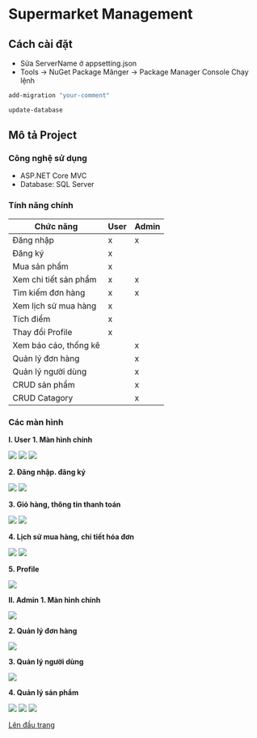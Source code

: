 # Supermarket Management
<a name="top"><a>

## Cách cài đặt
- Sửa ServerName ở appsetting.json
- Tools -> NuGet Package Mânger -> Package Manager Console
Chạy lệnh 
```bash
add-migration "your-comment"
```

```bash
update-database
```

## Mô tả Project <a name="project"></a>

### Công nghệ sử dụng <a name="use"></a>

- ASP.NET Core MVC
- Database: SQL Server

### Tính năng chính <a name="main-feature"></a>


| Chức năng             |    User     |   Admin     |
|-----------------------|-------------|-------------|
| Đăng nhập             |      x      |      x      |
| Đăng ký               |      x      |             |
| Mua sản phẩm          |      x      |             |
| Xem chi tiết sản phẩm |      x      |      x      |             
| Tìm kiếm đơn hàng     |      x      |      x      |
| Xem lịch sử mua hàng  |      x      |             |
| Tích điểm             |      x      |             |
| Thay đổi Profile      |      x      |             |
| Xem báo cáo, thống kê |             |      x      |
| Quản lý đơn hàng      |             |      x      |
| Quản lý người dùng    |             |      x      |
| CRUD sản phẩm         |             |      x      |
| CRUD Catagory         |             |      x      |

### Các màn hình

**I. User**
  **1. Màn hình chính**

  <img src="https://raw.githubusercontent.com/pthanhphong1502/Image/main/Supermarket/Main1.PNG" />
  <img src="https://raw.githubusercontent.com/pthanhphong1502/Image/main/Supermarket/Main3.PNG" />
  <img src="https://raw.githubusercontent.com/pthanhphong1502/Image/main/Supermarket/All_Product.PNG"/>

  **2. Đăng nhập. đăng ký**
  
  <img src="https://raw.githubusercontent.com/pthanhphong1502/Image/main/Supermarket/Login.PNG"/>
  <img src="https://raw.githubusercontent.com/pthanhphong1502/Image/main/Supermarket/Register.PNG"/>

  **3. Giỏ hàng, thông tin thanh toán**

  <img src="https://raw.githubusercontent.com/pthanhphong1502/Image/main/Supermarket/Cart.PNG"/>
  <img src="https://raw.githubusercontent.com/pthanhphong1502/Image/main/Supermarket/Thong_tin_thanh_toan.PNG"/>

  **4. Lịch sử mua hàng, chi tiết hóa đơn**

  <img src="https://raw.githubusercontent.com/pthanhphong1502/Image/main/Supermarket/Lich_su_mua_hang.PNG"/>
  <img src="https://raw.githubusercontent.com/pthanhphong1502/Image/main/Supermarket/Chi_tiet_hoa_don.PNG"/>

  **5. Profile**

  <img src="https://raw.githubusercontent.com/pthanhphong1502/Image/main/Supermarket/Profile.PNG"/>

**II. Admin**
  **1. Màn hình chính**

 <img src="https://raw.githubusercontent.com/pthanhphong1502/Image/main/Supermarket/Main_Admin.PNG"/>

  **2. Quản lý đơn hàng**

<img src="https://raw.githubusercontent.com/pthanhphong1502/Image/main/Supermarket/Quan_li_don_hang.PNG"/>

  **3. Quản lý người dùng**

<img src="https://raw.githubusercontent.com/pthanhphong1502/Image/main/Supermarket/Quan_li_User.PNG"/>

  **4. Quản lý sản phẩm**

<img src="https://raw.githubusercontent.com/pthanhphong1502/Image/main/Supermarket/Quan_li_san_pham.PNG"/>
<img src="https://raw.githubusercontent.com/pthanhphong1502/Image/main/Supermarket/Add_Product.PNG"/>
<img src="https://raw.githubusercontent.com/pthanhphong1502/Image/main/Supermarket/Update_Product.PNG"/>

<a href="#top">Lên đầu trang</a>









